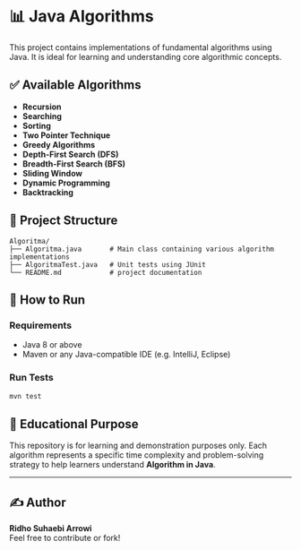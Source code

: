 # 📊 Java Algorithms

This project contains implementations of fundamental algorithms using Java. It is ideal for learning and understanding core algorithmic concepts.

## ✅ Available Algorithms

- **Recursion**
- **Searching**
- **Sorting**
- **Two Pointer Technique**
- **Greedy Algorithms**
- **Depth-First Search (DFS)**
- **Breadth-First Search (BFS)**
- **Sliding Window**
- **Dynamic Programming**
- **Backtracking**

## 📁 Project Structure

```
Algoritma/
├── Algoritma.java       # Main class containing various algorithm implementations
├── AlgoritmaTest.java   # Unit tests using JUnit
└── README.md            # project documentation
```

## 🚀 How to Run

### Requirements
- Java 8 or above
- Maven or any Java-compatible IDE (e.g. IntelliJ, Eclipse)

### Run Tests
```bash
mvn test
```

## 📘 Educational Purpose

This repository is for learning and demonstration purposes only. Each algorithm represents a specific time complexity and problem-solving strategy to help learners understand **Algorithm in Java**.

---

## ✍️ Author

**Ridho Suhaebi Arrowi**  
Feel free to contribute or fork!
